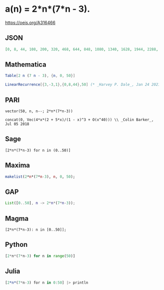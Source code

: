# a\(n\) \= 2\*n\*\(7\*n \- 3\)\.
https://oeis.org/A316466
## JSON
```JSON
[0, 8, 44, 108, 200, 320, 468, 644, 848, 1080, 1340, 1628, 1944, 2288, 2660, 3060, 3488, 3944, 4428, 4940, 5480, 6048, 6644, 7268, 7920, 8600, 9308, 10044, 10808, 11600, 12420, 13268, 14144, 15048, 15980, 16940, 17928, 18944, 19988, 21060, 22160, 23288, 24444, 25628, 26840]
```
## Mathematica
```Mathematica
Table[2 n (7 n - 3), {n, 0, 50}]
```
```Mathematica
LinearRecurrence[{3,-3,1},{0,8,44},50] (* _Harvey P. Dale_, Jan 24 2021 *)
```
## PARI
```PARI
vector(50, n, n--; 2*n*(7*n-3))
```
```PARI
concat(0, Vec(4*x*(2 + 5*x)/(1 - x)^3 + O(x^40))) \\ _Colin Barker_, Jul 05 2018
```
## Sage
```Sage
[2*n*(7*n-3) for n in (0..50)]
```
## Maxima
```Maxima
makelist(2*n*(7*n-3), n, 0, 50);
```
## GAP
```GAP
List([0..50], n -> 2*n*(7*n-3));
```
## Magma
```Magma
[2*n*(7*n-3): n in [0..50]];
```
## Python
```Python
[2*n*(7*n-3) for n in range(50)]
```
## Julia
```Julia
[2*n*(7*n-3) for n in 0:50] |> println
```
